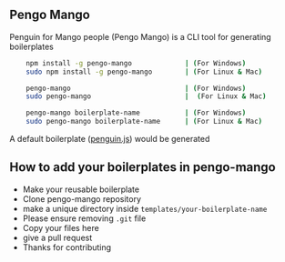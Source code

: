 ## Pengo Mango

Penguin for Mango people (Pengo Mango) is a CLI tool for generating boilerplates

```bash
    npm install -g pengo-mango             | (For Windows)
    sudo npm install -g pengo-mango        | (For Linux & Mac)

    pengo-mango                            | (For Windows)
    sudo pengo-mango                       |  (For Linux & Mac)

    pengo-mango boilerplate-name           | (For Windows)
    sudo pengo-mango boilerplate-name      | (For Linux & Mac)

```

A default boilerplate ([penguin.js](https://github.com/samayun/penguin.js)) would be generated

## How to add your boilerplates in pengo-mango

- Make your reusable boilerplate
- Clone pengo-mango repository
- make a unique directory inside `templates/your-boilerplate-name`
- Please ensure removing `.git` file
- Copy your files here
- give a pull request
- Thanks for contributing
